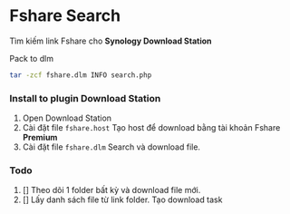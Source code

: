 # Fshare Search
Tìm kiếm link Fshare cho **Synology Download Station**


Pack to dlm
```bash
tar -zcf fshare.dlm INFO search.php
```

### Install to plugin Download Station
1. Open Download Station
2. Cài đặt file `fshare.host` Tạo host để download bằng tài khoản Fshare **Premium**
3. Cài đặt file `fshare.dlm` Search và download file.

### Todo
1. [] Theo dõi 1 folder bất kỳ và download file mới.
2. [] Lấy danh sách file từ link folder. Tạo download task